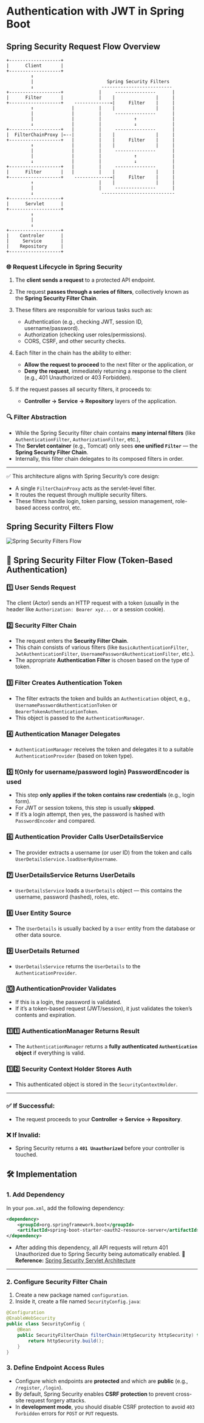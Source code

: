 # Authentication with JWT in Spring Boot

## Spring Security Request Flow Overview
```
+-------------------+
|      Client       |
+-------------------+
         ↑
         |                           Spring Security Filters
         ↓                         --------------------------
+-------------------+             |     ---------------      |
|      Filter       |             |    |               |     |
+-------------------+    -------------→|     Filter    |     |
         ↑              |         |    |               |     |
         |              |         |     ---------------      |
         |              |         |            ↑             |
         ↓              |         |            ↓             |
+-------------------+   |         |     ---------------      |
|  FilterChainProxy |←--|         |    |               |     |
+-------------------+   |         |    |     Filter    |     |
         ↑              |         |    |               |     |
         |              |         |     ---------------      |
         |              |         |            ↑             |
         ↓              |         |            ↓             |
+-------------------+   |         |     ---------------      |
|      Filter       |   |         |    |               |     |
+-------------------+    -------------→|     Filter    |     |
         ↑                        |    |               |     |
         |                        |     ---------------      |
         ↓                         ---------------------------
+-------------------+
|      Servlet      |
+-------------------+
         ↑
         |
         ↓
+-------------------+
|    Controler      |
|     Service       |
|    Repository     |
+-------------------+
```

### 🌐 Request Lifecycle in Spring Security

1. The **client sends a request** to a protected API endpoint.

2. The request **passes through a series of filters**, collectively known as the **Spring Security Filter Chain**.

3. These filters are responsible for various tasks such as:
   - Authentication (e.g., checking JWT, session ID, username/password).
   - Authorization (checking user roles/permissions).
   - CORS, CSRF, and other security checks.

4. Each filter in the chain has the ability to either:
   - **Allow the request to proceed** to the next filter or the application, or
   - **Deny the request**, immediately returning a response to the client (e.g., 401 Unauthorized or 403 Forbidden).

5. If the request passes all security filters, it proceeds to:
   - **Controller → Service → Repository** layers of the application.

### 🔍 Filter Abstraction

- While the Spring Security filter chain contains **many internal filters** (like `AuthenticationFilter`, `AuthorizationFilter`, etc.), 
- The **Servlet container** (e.g., Tomcat) only sees **one unified `Filter`** — the **Spring Security Filter Chain**.
- Internally, this filter chain delegates to its composed filters in order.

---

✅ This architecture aligns with Spring Security’s core design:
- A single `FilterChainProxy` acts as the servlet-level filter.
- It routes the request through multiple security filters.
- These filters handle login, token parsing, session management, role-based access control, etc.


## Spring Security Filters Flow
![Spring Security Filters Flow](<Spring Security Filters Flow.png>)

## 🔐 Spring Security Filter Flow (Token-Based Authentication)

### 1️⃣ User Sends Request
The client (Actor) sends an HTTP request with a token (usually in the header like `Authorization: Bearer xyz...` or a session cookie).

### 2️⃣ Security Filter Chain
- The request enters the **Security Filter Chain**.
- This chain consists of various filters (like `BasicAuthenticationFilter`, `JwtAuthenticationFilter`, `UsernamePasswordAuthenticationFilter`, etc.).
- The appropriate **Authentication Filter** is chosen based on the type of token.

### 3️⃣ Filter Creates Authentication Token
- The filter extracts the token and builds an `Authentication` object, e.g., `UsernamePasswordAuthenticationToken` or `BearerTokenAuthenticationToken`.
- This object is passed to the `AuthenticationManager`.

### 4️⃣ Authentication Manager Delegates
- `AuthenticationManager` receives the token and delegates it to a suitable `AuthenticationProvider` (based on token type).

### 5️⃣ ❗(Only for username/password login) PasswordEncoder is used
- This step **only applies if the token contains raw credentials** (e.g., login form).
- For JWT or session tokens, this step is usually **skipped**.
- If it’s a login attempt, then yes, the password is hashed with `PasswordEncoder` and compared.

### 6️⃣ Authentication Provider Calls UserDetailsService
- The provider extracts a username (or user ID) from the token and calls `UserDetailsService.loadUserByUsername`.

### 7️⃣ UserDetailsService Returns UserDetails
- `UserDetailsService` loads a `UserDetails` object — this contains the username, password (hashed), roles, etc.

### 8️⃣ User Entity Source
- The `UserDetails` is usually backed by a `User` entity from the database or other data source.

### 9️⃣ UserDetails Returned
- `UserDetailsService` returns the `UserDetails` to the `AuthenticationProvider`.

### 🔟 AuthenticationProvider Validates
- If this is a login, the password is validated.
- If it’s a token-based request (JWT/session), it just validates the token’s contents and expiration.

### 1️⃣1️⃣ AuthenticationManager Returns Result
- The `AuthenticationManager` returns a **fully authenticated `Authentication` object** if everything is valid.

### 1️⃣2️⃣ Security Context Holder Stores Auth
- This authenticated object is stored in the `SecurityContextHolder`.

---

### ✅ If Successful:
- The request proceeds to your **Controller → Service → Repository**.

### ❌ If Invalid:
- Spring Security returns a **`401 Unauthorized`** before your controller is touched.


## 🛠️ Implementation

### 1. Add Dependency

In your `pom.xml`, add the following dependency:

```xml
<dependency>
    <groupId>org.springframework.boot</groupId>
    <artifactId>spring-boot-starter-oauth2-resource-server</artifactId>
</dependency>
```
- After adding this dependency, all API requests will return 401 Unauthorized due to Spring Security being automatically enabled.
🔗 **Reference:** [Spring Security Servlet Architecture](https://docs.spring.io/spring-security/reference/servlet/architecture.html)

---

### 2. Configure Security Filter Chain

1. Create a new package named `configuration`.
2. Inside it, create a file named `SecurityConfig.java`:

```java
@Configuration
@EnableWebSecurity
public class SecurityConfig {
    @Bean
    public SecurityFilterChain filterChain(HttpSecurity httpSecurity) throws Exception {
        return httpSecurity.build();
    }
}
```

### 3. Define Endpoint Access Rules
- Configure which endpoints are **protected** and which are **public** (e.g., `/register`, `/login`).
- By default, Spring Security enables **CSRF protection** to prevent cross-site request forgery attacks.
- In **development mode**, you should disable CSRF protection to avoid `403 Forbidden` errors for `POST` or `PUT` requests.
